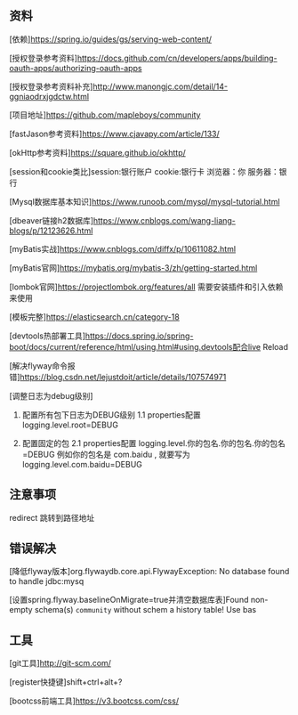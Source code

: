 ## 资料
[依赖]https://spring.io/guides/gs/serving-web-content/

[授权登录参考资料]https://docs.github.com/cn/developers/apps/building-oauth-apps/authorizing-oauth-apps

[授权登录参考资料补充]http://www.manongjc.com/detail/14-ggniaodrxjgdctw.html

[项目地址]https://github.com/mapleboys/community

[fastJason参考资料]https://www.cjavapy.com/article/133/

[okHttp参考资料]https://square.github.io/okhttp/

[session和cookie类比]session:银行账户 cookie:银行卡 浏览器：你 服务器：银行

[Mysql数据库基本知识]https://www.runoob.com/mysql/mysql-tutorial.html

[dbeaver链接h2数据库]https://www.cnblogs.com/wang-liang-blogs/p/12123626.html

[myBatis实战]https://www.cnblogs.com/diffx/p/10611082.html

[myBatis官网]https://mybatis.org/mybatis-3/zh/getting-started.html

[lombok官网]https://projectlombok.org/features/all 需要安装插件和引入依赖来使用

[模板完整]https://elasticsearch.cn/category-18

[devtools热部署工具]https://docs.spring.io/spring-boot/docs/current/reference/html/using.html#using.devtools配合live Reload

[解决flyway命令报错]https://blog.csdn.net/lejustdoit/article/details/107574971

[调整日志为debug级别]
1. 配置所有包下日志为DEBUG级别
1.1 properties配置
logging.level.root=DEBUG

2. 配置固定的包
2.1 properties配置
logging.level.你的包名.你的包名.你的包名=DEBUG
例如你的包名是 com.baidu , 就要写为
logging.level.com.baidu=DEBUG

## 注意事项
redirect 跳转到路径地址

## 错误解决
[降低flyway版本]org.flywaydb.core.api.FlywayException: No database found to handle jdbc:mysq

[设置spring.flyway.baselineOnMigrate=true并清空数据库表]Found non-empty schema(s) `community` without schem a history table! Use bas

## 工具
[git工具]http://git-scm.com/

[register快捷键]shift+ctrl+alt+?

[bootcss前端工具]https://v3.bootcss.com/css/

